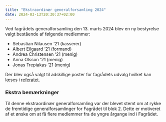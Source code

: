 ```yaml
---
title: "Ekstraordinær generalforsamling 2024"
date: 2024-03-13T20:30:37+02:00
---
```


Ved fagrådets generalforsamling den 13. marts 2024 blev en ny bestyrelse valgt bestående af følgende medlemmer:

- Sebastian Nilausen ‘21 (kasserer)
- Albert Eilgaard ‘21 (formand)
- Andrea Christensen ‘21 (menig)
- Anna Olsson ‘21 (menig)
- Jonas Trepiakas ‘21 (menig)

Der blev også valgt til adskillige poster for fagrådets udvalg hvilket kan læses i [referatet](https://docs.google.com/document/d/1WYLL_BE51ityF-lMG6KlnhQrvZp1qLh8UGSiEDHotx0/edit?usp=sharing).

<!--more-->

### Ekstra bemærkninger
Til denne ekstraordinær generalforsamling var der blevet stemt om at rykke de fremtidige generalforsamlinger for Fagrådet til blok 2. Dette er motiveret af et ønske om at få flere medlemmer fra de yngre årgange ind i Fagrådet. 

